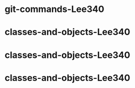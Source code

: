 # git-commands-Lee340
# classes-and-objects-Lee340
# classes-and-objects-Lee340
# classes-and-objects-Lee340

